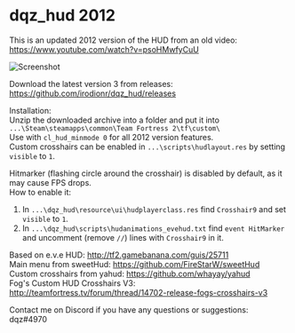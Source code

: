 # dqz_hud 2012
This is an updated 2012 version of the HUD from an old video: https://www.youtube.com/watch?v=psoHMwfyCuU  

![Screenshot](https://i.imgur.com/aaQJ8xi.jpg)

Download the latest version 3 from releases: https://github.com/irodionr/dqz_hud/releases

Installation:  
Unzip the downloaded archive into a folder and put it into `...\Steam\steamapps\common\Team Fortress 2\tf\custom\`  
Use with `cl_hud_minmode 0` for all 2012 version features.  
Custom crosshairs can be enabled in `...\scripts\hudlayout.res` by setting `visible` to `1`.

Hitmarker (flashing circle around the crosshair) is disabled by default, as it may cause FPS drops.  
How to enable it:  
1. In `...\dqz_hud\resource\ui\hudplayerclass.res` find `Crosshair9` and set `visible` to `1`.
2. In `...\dqz_hud\scripts\hudanimations_evehud.txt` find `event HitMarker` and uncomment (remove `//`) lines with `Crosshair9` in it.

Based on e.v.e HUD: http://tf2.gamebanana.com/guis/25711  
Main menu from sweetHud: https://github.com/FireStarW/sweetHud   
Custom crosshairs from yahud: https://github.com/whayay/yahud  
Fog's Custom HUD Crosshairs V3: http://teamfortress.tv/forum/thread/14702-release-fogs-crosshairs-v3  

Contact me on Discord if you have any questions or suggestions:  
dqz#4970
